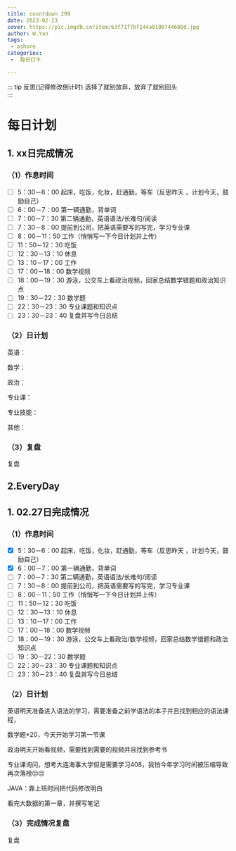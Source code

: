 ```yaml
---
title: countdown 299 
date: 2023-02-23
cover: https://pic.imgdb.cn/item/63f71f7bf144a0100744680d.jpg
author: W.Yan
tags:
 - ashore
categories:
 -  每日打卡

---
```


::: tip 反思(记得修改倒计时)
选择了就别放弃，放弃了就别回头<br>
:::

<!-- more -->

# 每日计划

## 1. xx日完成情况

### （1）作息时间

- [ ] 5：30－6：00 起床，吃饭，化妆，赶通勤，等车（反思昨天 ，计划今天，鼓励自己）
- [ ] 6：00－7：00 第一辆通勤，背单词 
- [ ] 7：00－7：30 第二辆通勤，英语语法/长难句/阅读
- [ ] 7：30－8：00 提前到公司，把英语需要写的写完，学习专业课
- [ ]  8：00－11：50 工作（悄悄写一下今日计划并上传）
- [ ] 11：50－12：30 吃饭
- [ ] 12：30－13：10 休息
- [ ] 13：10－17：00 工作
- [ ] 17：00－18：00 数学视频
- [ ] 18：00－19：30 游泳，公交车上看政治视频，回家总结数学错题和政治知识点
- [ ] 19：30－22：30 数学题
- [ ]  22：30－23：30 专业课题和知识点
- [ ]  23：30－23：40 复盘并写今日总结

### （2）日计划

英语：

数学：

政治：

专业课：

专业技能：

其他：

### （3）复盘

复盘

## 2.EveryDay

## 1. 02.27日完成情况

### （1）作息时间

- [x] 5：30－6：00 起床，吃饭，化妆，赶通勤，等车（反思昨天 ，计划今天，鼓励自己）
- [x] 6：00－7：00 第一辆通勤，背单词 
- [ ] 7：00－7：30 第二辆通勤，英语语法/长难句/阅读
- [ ] 7：30－8：00 提前到公司，把英语需要写的写完，学习专业课
- [ ]  8：00－11：50 工作（悄悄写一下今日计划并上传）
- [ ] 11：50－12：30 吃饭
- [ ] 12：30－13：10 休息
- [ ] 13：10－17：00 工作
- [ ] 17：00－18：00 数学视频
- [ ] 18：00－19：30 游泳，公交车上看政治/数学视频，回家总结数学错题和政治知识点
- [ ] 19：30－22：30 数学题
- [ ]  22：30－23：30 专业课题和知识点
- [ ]  23：30－23：40 复盘并写今日总结

### （2）日计划

英语明天准备进入语法的学习，需要准备之前学语法的本子并且找到相应的语法课程，

数学题*20，今天开始学习第一节课

政治明天开始看视频，需要找到需要的视频并且找到参考书

专业课询问，想考大连海事大学但是需要学习408，我怕今年学习时间被压缩导致再次落榜😔😔

JAVA：靠上班时间把代码修改明白

看完大数据的第一章，并撰写笔记

### （3）完成情况复盘

复盘





